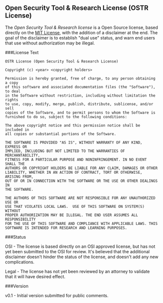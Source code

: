 ## Open Security Tool & Research License (OSTR License)

The *Open Security Tool & Research license* is a Open Source license, based directly on the [MIT License](http://opensource.org/licenses/MIT), with the addition of a disclaimer at the end. The goal of the disclaimer is to establish "dual use" status, and warn end users that use without authorization may be illegal. 

###License Text

    OSTR License (Open Security Tool & Research License)

    Copyright (c) <year> <copyright holders>

    Permission is hereby granted, free of charge, to any person obtaining a copy
    of this software and associated documentation files (the "Software"), to deal
    in the Software without restriction, including without limitation the rights
    to use, copy, modify, merge, publish, distribute, sublicense, and/or sell
    copies of the Software, and to permit persons to whom the Software is
    furnished to do so, subject to the following conditions:

    The above copyright notice and this permission notice shall be included in
    all copies or substantial portions of the Software.

    THE SOFTWARE IS PROVIDED "AS IS", WITHOUT WARRANTY OF ANY KIND, EXPRESS OR
    IMPLIED, INCLUDING BUT NOT LIMITED TO THE WARRANTIES OF MERCHANTABILITY,
    FITNESS FOR A PARTICULAR PURPOSE AND NONINFRINGEMENT. IN NO EVENT SHALL THE
    AUTHORS OR COPYRIGHT HOLDERS BE LIABLE FOR ANY CLAIM, DAMAGES OR OTHER
    LIABILITY, WHETHER IN AN ACTION OF CONTRACT, TORT OR OTHERWISE, ARISING FROM,
    OUT OF OR IN CONNECTION WITH THE SOFTWARE OR THE USE OR OTHER DEALINGS IN
    THE SOFTWARE.

    THE AUTHORS OF THIS SOFTWARE ARE NOT RESPONSIBLE FOR ANY UNAUTHORIZED USE OR
    USE THAT VIOLATES LOCAL LAWS.  USE OF THIS SOFTWARE ON SYSTEM(S) WITHOUT
    PROPER AUTHORIZATION MAY BE ILLEGAL. THE END USER ASSUMES ALL RESPONSIBILITY
    FOR THE USE OF THIS SOFTWARE AND COMPLIANCE WITH APPLICABLE LAWS. THIS
    SOFTWARE IS INTENDED FOR RESEARCH AND LEARNING PURPOSES.


###Status

OSI - The license is based directly on an OSI approved license, but has not yet been submitted to the OSI for review. It's believed that the additional disclaimer doesn't hinder the status of the license, and doesn't add any new complications.

Legal - The license has not yet been reviewed by an attorney to validate that it will have desired effect.

###Version

v0.1 - Initial version submitted for public comments.
